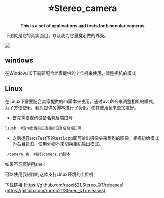 <h1 align="center">
    <strong>⭐️Stereo_camera</strong>
</h1>

<p align="center">
    <strong>This is a set of applications and tests for binocular cameras</strong>
</p>

下图就是它的真实面目，以及我为它量身定做的外壳。

![](https://cn-sy1.rains3.com/dfdfgf/blog/How_did_the_3D-WebCam_of_the_QT_host_computer_go_from_an_idea_to_an_application_product/1.png)

## windows

在Windows10下需要配合卖家提供的上位机来使用，调整相机的模式



## Linux

在Linux下需要配合卖家提供的sh脚本来使用，通过uvc命令来调整相机的模式，为了方便使用，我对提供的脚本进行了优化，使其使用起来更加友好。

- 首先需要查询设备名称及端口号

```
lsusb  #查询出当前已连接的设备名及端口号
```

- 之后运行src/Test下的test1.cpp即可输出摄像头采集到的图像，相机初始模式为右目视图，使用sh脚本来切换相机输出模式。

```
./camera.sh  #运行camera.sh脚本
```
如果不习惯使用shell

可以使用我制作的这款支持Linux环境的上位机

下载链接 [https://github.com/ruoxi521/Stereo_QT/releases](https://github.com/ruoxi521/Stereo_QT/releases)
